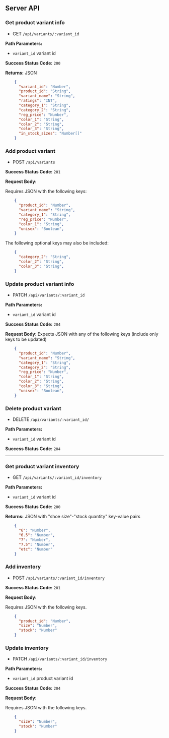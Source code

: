 ## Server API

### Get product variant info
  * GET `/api/variants/:variant_id`

**Path Parameters:**
  * `variant_id` variant id

**Success Status Code:** `200`

**Returns:** JSON

```json
    {
      "variant_id": "Number",
      "product_id": "String",
      "variant_name": "String",
      "ratings": "INT",
      "category_1": "String",
      "category_2": "String",
      "reg_price": "Number",
      "color_1": "String",
      "color_2": "String",
      "color_3": "String",
      "in_stock_sizes": "Number[]"
    }
```

### Add product variant
  * POST `/api/variants`

**Success Status Code:** `201`

**Request Body:**

Requires JSON with the following keys:

```json
    {
      "product_id": "Number",
      "variant_name": "String",
      "category_1": "String",
      "reg_price": "Number",
      "color_1": "String",
      "unisex": "Boolean",
    }
```

The following optional keys may also be included:

```json
    {
      "category_2": "String",
      "color_2": "String",
      "color_3": "String",
    }
```

### Update product variant info
  * PATCH `/api/variants/:variant_id`

**Path Parameters:**
  * `variant_id` variant id

**Success Status Code:** `204`

**Request Body**: Expects JSON with any of the following keys (include only keys to be updated)

```json
    {
      "product_id": "Number",
      "variant_name": "String",
      "category_1": "String",
      "category_2": "String",
      "reg_price": "Number",
      "color_1": "String",
      "color_2": "String",
      "color_3": "String",
      "unisex": "Boolean",
    }
```

### Delete product variant
  * DELETE `/api/variants/:variant_id/`

**Path Parameters:**
  * `variant_id` variant id

**Success Status Code:** `204`

---

### Get product variant inventory
  * GET `/api/variants/:variant_id/inventory`

**Path Parameters:**
  * `variant_id` variant id

**Success Status Code:** `200`

**Returns:** JSON with "shoe size"-"stock quantity" key-value pairs

```json
    {
      "6": "Number",
      "6.5": "Number",
      "7": "Number",
      "7.5": "Number",
      "etc": "Number"
    }
```

### Add inventory
  * POST `/api/variants/:variant_id/inventory`

**Success Status Code:** `201`

**Request Body:**

Requires JSON with the following keys.

```json
    {
      "product_id": "Number",
      "size": "Number",
      "stock": "Number"
    }
```

### Update inventory
  * PATCH `/api/variants/:variant_id/inventory`

**Path Parameters:**
  * `variant_id` product variant id

**Success Status Code:** `204`

**Request Body:**

Requires JSON with the following keys.

```json
    {
      "size": "Number",
      "stock": "Number"
    }
```

<!-- ---

### Get product info
  * GET `/api/products/:product_id`

**Path Parameters:**
  * `product_id` product id

**Success Status Code:** `200`

**Returns:** JSON

```json
    {
      "product_id": "Number",
      "product_name": "String",
      "ratings": "Number",
      "category_1": "String",
      "category_2": "String",
      "unisex": "Boolean",
      "product_variants": "JSON[]"
    }
```

### Add product
  * POST `/api/products`

**Success Status Code:** `201`

**Request Body**: Expects JSON with the following keys.

```json
    {
      "product_id": "Number",
      "product_name": "String",
      "ratings": "Number",
      "category_1": "String",
      "category_2": "String"
    }
```

### Update product info
  * PATCH `/api/products/:id`

**Path Parameters:**
  * `product_id` product id

**Success Status Code:** `204`

**Request Body**: Expects JSON with any of the following keys (include only keys to be updated)

```json
    {
      "product_id": "Number",
      "product_name": "String",
      "ratings": "Number",
      "category_1": "String",
      "category_2": "String"
    }
```

### Delete product
  * DELETE `/api/products/:product_id`

**Path Parameters:**
  * `product_id` product id

**Success Status Code:** `204` -->